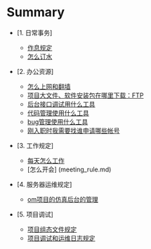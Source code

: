 # Summary

* [1. 日常事务]
  * [作息规定](schedule_rule.md)
  * [怎么订水](schedule_rule.md)
  
* [2. 办公资源]
  * [怎么上网和翻墙](network.md)
  * [项目大文件、软件安装包在哪里下载：FTP](network_ftp.md)
  * [后台接口调试用什么工具](postman_team.md)
  * [代码管理使用什么工具](code_manage.md)
  * [bug管理使用什么工具](bug_manage.md)
  * [刚入职时我需要找谁申请哪些帐号](tools_user.md)  
  
* [3. 工作规定]
  * [每天怎么工作](work_report.md)
  * [怎么开会] (meeting_rule.md)
  
* [4. 服务器运维规定]
  * [om项目的仿真后台的管理](om_backend.md)



* [5. 项目调试]
  * [项目组态文件规定](projectdb_rule.md)
  * [项目调试和运维日志规定](project_cx.md)
    